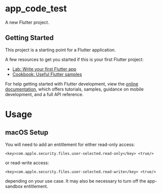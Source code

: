 # app_code_test

A new Flutter project.

## Getting Started

This project is a starting point for a Flutter application.

A few resources to get you started if this is your first Flutter project:

- [Lab: Write your first Flutter app](https://docs.flutter.dev/get-started/codelab)
- [Cookbook: Useful Flutter samples](https://docs.flutter.dev/cookbook)

For help getting started with Flutter development, view the
[online documentation](https://docs.flutter.dev/), which offers tutorials,
samples, guidance on mobile development, and a full API reference.

# Usage
## macOS Setup
You will need to add an entitlement for either read-only access:

``<key>com.apple.security.files.user-selected.read-only</key>
<true/>``

or read-write access:

``<key>com.apple.security.files.user-selected.read-write</key>
<true/>``

depending on your use case. It may also be necessary to turn off the app-sandbox entitlement.
